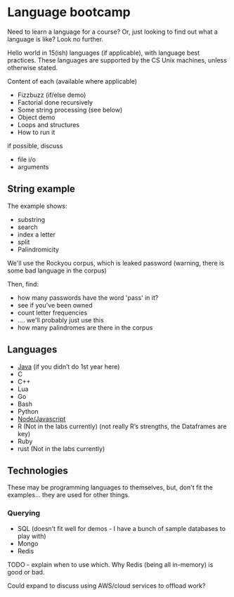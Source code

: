 Language bootcamp
=================

Need to learn a language for a course? Or, just looking to find out what
a language is like? Look no further.

Hello world in 15(ish) languages (if applicable), with language best
practices. These languages are supported by the CS Unix machines, unless
otherwise stated.

Content of each (available where applicable)

- Fizzbuzz (if/else demo)
- Factorial done recursively
- Some string processing (see below)
- Object demo
- Loops and structures
- How to run it

if possible, discuss

- file i/o
- arguments

String example
--------------

The example shows:

- substring
- search
- index a letter
- split
- Palindromicity

We'll use the Rockyou corpus, which is leaked password (warning, there is
some bad language in the corpus)

Then, find:

- how many passwords have the word 'pass' in it?
- see if you've been owned
- count letter frequencies
- .... we'll probably just use this
- how many palindromes are there in the corpus

Languages
---------

- [Java](java) (if you didn’t do 1st year here)
- C
- C++
- Lua
- Go
- Bash
- Python
- [Node/Javascript](javascript)
- R (Not in the labs currently) (not really R’s strengths, the Dataframes are key)
- Ruby
- rust (Not in the labs currently)

Technologies
------------

These may be programming languages to themselves, but, don't fit the examples...
they are used for other things.

### Querying

- SQL (doesn’t fit well for demos - I have a bunch of sample databases to play
  with)
- Mongo
- Redis

TODO - explain when to use which. Why Redis (being all in-memory) is good or
bad.

Could expand to discuss using AWS/cloud services to offload work?
